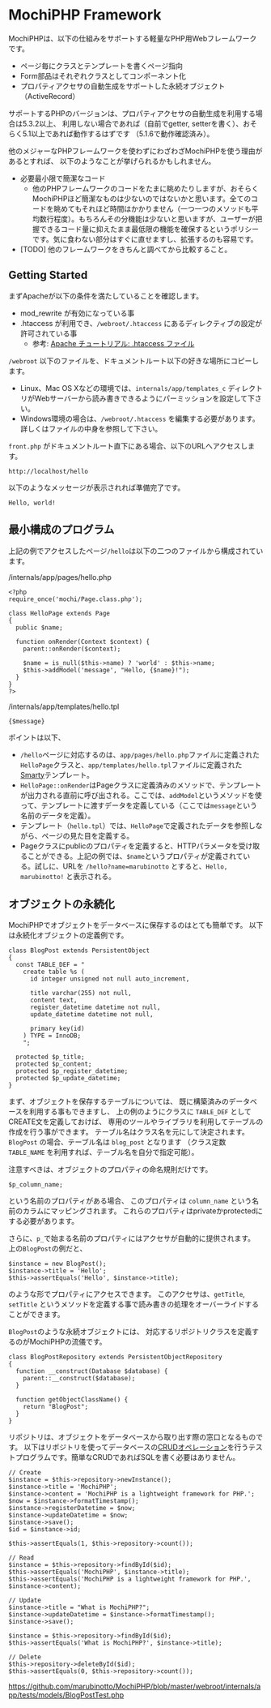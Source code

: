 MochiPHP Framework
==================

MochiPHPは、以下の仕組みをサポートする軽量なPHP用Webフレームワークです。

* ページ毎にクラスとテンプレートを書くページ指向
* Form部品はそれぞれクラスとしてコンポーネント化
* プロパティアクセサの自動生成をサポートした永続オブジェクト（ActiveRecord）

サポートするPHPのバージョンは、プロパティアクセサの自動生成を利用する場合は5.3.2以上、
利用しない場合であれば（自前でgetter, setterを書く）、おそらく5.1以上であれば動作するはずです
（5.1.6で動作確認済み）。

他のメジャーなPHPフレームワークを使わずにわざわざMochiPHPを使う理由があるとすれば、
以下のようなことが挙げられるかもしれません。

* 必要最小限で簡潔なコード
   * 他のPHPフレームワークのコードをたまに眺めたりしますが、おそらくMochiPHPほど簡潔なものは少ないのではないかと思います。全てのコードを眺めてもそれほど時間はかかりません（一つ一つのメソッドも平均数行程度）。もちろんその分機能は少ないと思いますが、ユーザーが把握できるコード量に抑えたまま最低限の機能を確保するというポリシーです。気に食わない部分はすぐに直せますし、拡張するのも容易です。
* [TODO] 他のフレームワークをきちんと調べてから比較すること。

Getting Started
---------------

まずApacheが以下の条件を満たしていることを確認します。

* mod_rewrite が有効になっている事
* .htaccess が利用でき、`/webroot/.htaccess` にあるディレクティブの設定が許可されている事
   * 参考: [Apache チュートリアル: .htaccess ファイル](http://httpd.apache.org/docs/2.2/ja/howto/htaccess.html)

`/webroot` 以下のファイルを、ドキュメントルート以下の好きな場所にコピーします。

* Linux、Mac OS Xなどの環境では、`internals/app/templates_c` ディレクトリがWebサーバーから読み書きできるようにパーミッションを設定して下さい。
* Windows環境の場合は、`/webroot/.htaccess` を編集する必要があります。詳しくはファイルの中身を参照して下さい。

`front.php` がドキュメントルート直下にある場合、以下のURLへアクセスします。

    http://localhost/hello
    
以下のようなメッセージが表示されれば準備完了です。

    Hello, world!

最小構成のプログラム
-------------------

上記の例でアクセスしたページ`/hello`は以下の二つのファイルから構成されています。

/internals/app/pages/hello.php

	<?php
	require_once('mochi/Page.class.php');
	
	class HelloPage extends Page
	{
	  public $name;
	  
	  function onRender(Context $context) {
	    parent::onRender($context);
	    
	    $name = is_null($this->name) ? 'world' : $this->name;
	    $this->addModel('message', "Hello, {$name}!");
	  }
	}
	?>


/internals/app/templates/hello.tpl

	{$message}
	
ポイントは以下、

* `/hello`ページに対応するのは、`app/pages/hello.php`ファイルに定義された`HelloPage`クラスと、`app/templates/hello.tpl`ファイルに定義された[Smarty](http://www.smarty.net/)テンプレート。
* `HelloPage::onRender`はPageクラスに定義済みのメソッドで、テンプレートが出力される直前に呼び出される。ここでは、`addModel`というメソッドを使って、テンプレートに渡すデータを定義している（ここでは`message`という名前のデータを定義）。
* テンプレート（`hello.tpl`）では、`HelloPage`で定義されたデータを参照しながら、ページの見た目を定義する。
* Pageクラスにpublicのプロパティを定義すると、HTTPパラメータを受け取ることができる。上記の例では、`$name`というプロパティが定義されている。試しに、URLを `/hello?name=marubinotto` とすると、`Hello, marubinotto!` と表示される。

オブジェクトの永続化
-------------------

MochiPHPでオブジェクトをデータベースに保存するのはとても簡単です。
以下は永続化オブジェクトの定義例です。

	class BlogPost extends PersistentObject
	{
	  const TABLE_DEF = "
	    create table %s (
	      id integer unsigned not null auto_increment,
	    
	      title varchar(255) not null,
	      content text,
	      register_datetime datetime not null,
	      update_datetime datetime not null,
	      
	      primary key(id)
	    ) TYPE = InnoDB;
	    ";
	
	  protected $p_title;
	  protected $p_content;
	  protected $p_register_datetime;
	  protected $p_update_datetime;
	}

まず、オブジェクトを保存するテーブルについては、
既に構築済みのデータベースを利用する事もできますし、
上の例のようにクラスに `TABLE_DEF` としてCREATE文を定義しておけば、
専用のツールやライブラリを利用してテーブルの作成を行う事ができます。
テーブル名はクラス名を元にして決定されます。
`BlogPost` の場合、テーブル名は `blog_post` となります
（クラス定数 `TABLE_NAME` を利用すれば、テーブル名を自分で指定可能）。

注意すべきは、オブジェクトのプロパティの命名規則だけです。

	$p_column_name;

という名前のプロパティがある場合、
このプロパティは `column_name` という名前のカラムにマッピングされます。
これらのプロパティはprivateかprotectedにする必要があります。

さらに、`p_`で始まる名前のプロパティにはアクセサが自動的に提供されます。
上の`BlogPost`の例だと、

	$instance = new BlogPost();
	$instance->title = 'Hello';
	$this->assertEquals('Hello', $instance->title);
	
のような形でプロパティにアクセスできます。
このアクセサは、`getTitle`, `setTitle` 
というメソッドを定義する事で読み書きの処理をオーバーライドすることができます。

`BlogPost`のような永続オブジェクトには、
対応するリポジトリクラスを定義するのがMochiPHPの流儀です。

	class BlogPostRepository extends PersistentObjectRepository
	{
	  function __construct(Database $database) {
	    parent::__construct($database);
	  }
	  
	  function getObjectClassName() {
	    return "BlogPost";
	  }
	}
	
リポジトリは、オブジェクトをデータベースから取り出す際の窓口となるものです。
以下はリポジトリを使ってデータベースの[CRUDオペレーション](http://ja.wikipedia.org/wiki/CRUD)を行うテストプログラムです。簡単なCRUDであればSQLを書く必要はありません。

	// Create
	$instance = $this->repository->newInstance();
	$instance->title = 'MochiPHP';
	$instance->content = 'MochiPHP is a lightweight framework for PHP.';
	$now = $instance->formatTimestamp();
	$instance->registerDatetime = $now;
	$instance->updateDatetime = $now;
	$instance->save();
	$id = $instance->id;
	
	$this->assertEquals(1, $this->repository->count());
	
	// Read
	$instance = $this->repository->findById($id);
	$this->assertEquals('MochiPHP', $instance->title);
	$this->assertEquals('MochiPHP is a lightweight framework for PHP.', $instance->content);
	
	// Update
	$instance->title = "What is MochiPHP?";
	$instance->updateDatetime = $instance->formatTimestamp();
	$instance->save();
	
	$instance = $this->repository->findById($id);
	$this->assertEquals('What is MochiPHP?', $instance->title);
	
	// Delete
	$this->repository->deleteById($id);
	$this->assertEquals(0, $this->repository->count());

https://github.com/marubinotto/MochiPHP/blob/master/webroot/internals/app/tests/models/BlogPostTest.php




